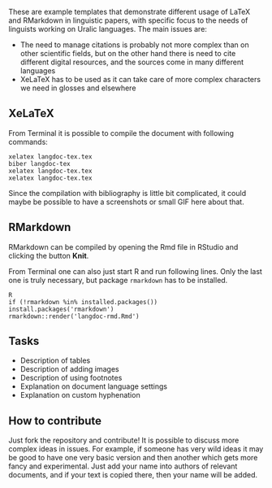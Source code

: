 These are example templates that demonstrate different usage of LaTeX and RMarkdown in linguistic papers, with specific focus to the needs of linguists working on Uralic languages. The main issues are:

- The need to manage citations is probably not more complex than on other scientific fields, but on the other hand there is need to cite different digital resources, and the sources come in many different languages
- XeLaTeX has to be used as it can take care of more complex characters we need in glosses and elsewhere

## XeLaTeX

From Terminal it is possible to compile the document with following commands:

    xelatex langdoc-tex.tex
    biber langdoc-tex
    xelatex langdoc-tex.tex
    xelatex langdoc-tex.tex

Since the compilation with bibliography is little bit complicated, it could maybe be possible to have a screenshots or small GIF here about that.

## RMarkdown

RMarkdown can be compiled by opening the Rmd file in RStudio and clicking the button **Knit**. 

From Terminal one can also just start R and run following lines. Only the last one is truly necessary, but package `rmarkdown` has to be installed.

    R
    if (!rmarkdown %in% installed.packages()) install.packages('rmarkdown')
    rmarkdown::render('langdoc-rmd.Rmd')

## Tasks

- Description of tables
- Description of adding images
- Description of using footnotes
- Explanation on document language settings
- Explanation on custom hyphenation

## How to contribute

Just fork the repository and contribute! It is possible to discuss more complex ideas in issues. For example, if someone has very wild ideas it may be good to have one very basic version and then another which gets more fancy and experimental. Just add your name into authors of relevant documents, and if your text is copied there, then your name will be added.
